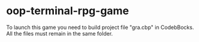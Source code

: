 # oop-terminal-rpg-game
To launch this game you need to build project file "gra.cbp" in CodebBocks. All the files must remain in the same folder.
